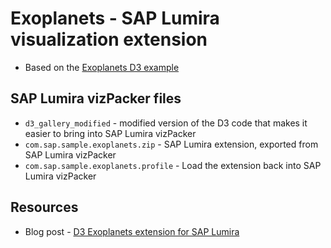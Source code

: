 Exoplanets - SAP Lumira visualization extension
=================================================
 * Based on the [Exoplanets D3 example](http://bl.ocks.org/mbostock/3007180)

SAP Lumira vizPacker files
-----------
* `d3_gallery_modified` - modified version of the D3 code that makes it easier to bring into SAP Lumira vizPacker
* `com.sap.sample.exoplanets.zip` - SAP Lumira extension, exported from SAP Lumira vizPacker
* `com.sap.sample.exoplanets.profile` - Load the extension back into SAP Lumira vizPacker

Resources
-----------
* Blog post - [D3 Exoplanets extension for SAP Lumira](http://scn.sap.com/community/lumira/blog/2014/03/12/d3-exoplanets-extension-for-sap-lumira)